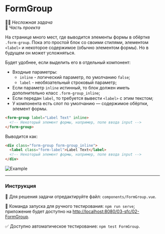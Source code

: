 # FormGroup

👶🏻 _Несложная задача_<br />
💼 _Часть проекта_

<!--start_statement-->
На странице много мест, где выводится элементы формы в обёртке `.form-group`. Пока это простой блок со своими стилями, элементом `<label>` и некоторое содержимое (обычно элементом формы). Но в будущем он может усложняться.

Будет удобнее, если выделить его в отдельный компонент:
- Входные параметры:
    - `inline` - логический параметр, по умолчанию `false`;
    - `label` - необязательный строковый параметр;
- Если параметр `inline` истинный, то блок должен иметь дополнительно класс `.form-group_inline`;
- Если передан `label`, то требуется вывести `<label>` с этим текстом;
- У компонента есть слот по умолчанию — содержимое обёртки, элемент формы.

```html
<form-group label="Label Text" inline>
  <!-- Некоторый элемент формы, например, поле ввода input -->
</form-group>
```

Выводится как:
```html
<div class="form-group form-group_inline">
  <label class="form-label">Label Text</label>
  <!-- Некоторый элемент формы, например, поле ввода input -->
</div>
```

<img src="https://i.imgur.com/ELl07o0.png" alt="Example" />
<!--end_statement-->

---

### Инструкция

📝 Для решения задачи отредактируйте файл: `components/FormGroup.vue`.

🚀 Команда запуска для ручного тестирования: `npm run serve`;<br>
приложение будет доступно на [http://localhost:8080/03-sfc/02-FormGroup](http://localhost:8080/03-sfc/02-FormGroup).

✅ Доступно автоматическое тестирование: `npm test FormGroup`.
